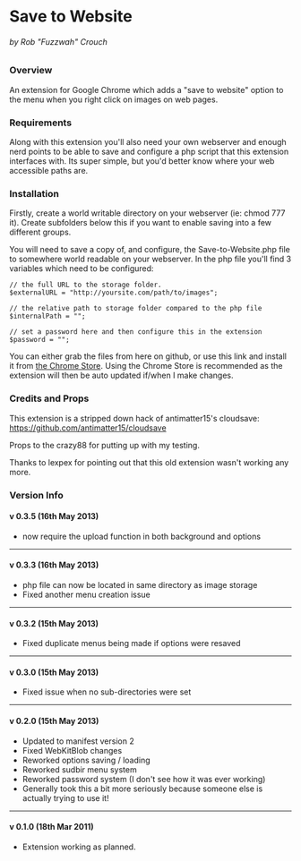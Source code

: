 Save to Website 
======================================
###### by Rob "Fuzzwah" Crouch 

### Overview

An extension for Google Chrome which adds a "save to website" option 
to the menu when you right click on images on web pages.

### Requirements

Along with this extension you'll also need your own webserver and 
enough nerd points to be able to save and configure a php script 
that this extension interfaces with. Its super simple, but you'd 
better know where your web accessible paths are.

### Installation

Firstly, create a world writable directory on your webserver 
(ie: chmod 777 it). Create subfolders below this if you want to 
enable saving into a few different groups.

You will need to save a copy of, and configure, the 
Save-to-Website.php file to somewhere world readable on your 
webserver. In the php file you'll find 3 variables which need to be
configured:

    // the full URL to the storage folder.
    $externalURL = "http://yoursite.com/path/to/images";

    // the relative path to storage folder compared to the php file
    $internalPath = ""; 

    // set a password here and then configure this in the extension
    $password = ""; 
    
You can either grab the files from here on github, or use this link
and install it from [the Chrome Store](http://bit.ly/18MejN5). Using
the Chrome Store is recommended as the extension will then be auto
updated if/when I make changes.

### Credits and Props

This extension is a stripped down hack of antimatter15's 
cloudsave: https://github.com/antimatter15/cloudsave

Props to the crazy88 for putting up with my testing.

Thanks to lexpex for pointing out that this old extension wasn't 
working any more.

### Version Info

#### v 0.3.5 (16th May 2013)

* now require the upload function in both background and options

- - - - 
#### v 0.3.3 (16th May 2013)

* php file can now be located in same directory as image storage
* Fixed another menu creation issue

- - - - 
#### v 0.3.2 (15th May 2013)

* Fixed duplicate menus being made if options were resaved

- - - - 
#### v 0.3.0 (15th May 2013) 

* Fixed issue when no sub-directories were set 

- - - - 
#### v 0.2.0 (15th May 2013) 

* Updated to manifest version 2 
* Fixed WebKitBlob changes 
* Reworked options saving / loading 
* Reworked sudbir menu system 
* Reworked password system (I don't see how it was ever working) 
* Generally took this a bit more seriously because someone else is 
actually trying to use it!

- - - - 
#### v 0.1.0 (18th Mar 2011) 

* Extension working as planned.